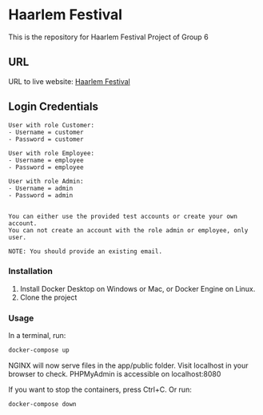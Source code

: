 # Haarlem Festival 
This is the repository for Haarlem Festival Project of Group 6

## URL
URL to live website: [Haarlem Festival](localhost)

## Login Credentials
```
User with role Customer:
- Username = customer
- Password = customer

User with role Employee:
- Username = employee
- Password = employee

User with role Admin:
- Username = admin
- Password = admin


You can either use the provided test accounts or create your own account.
You can not create an account with the role admin or employee, only user.

NOTE: You should provide an existing email.
```

### Installation
1. Install Docker Desktop on Windows or Mac, or Docker Engine on Linux.
1. Clone the project

### Usage
In a terminal, run:
```bash
docker-compose up
```

NGINX will now serve files in the app/public folder. Visit localhost in your browser to check.
PHPMyAdmin is accessible on localhost:8080

If you want to stop the containers, press Ctrl+C. 
Or run:
```bash
docker-compose down
```